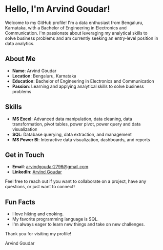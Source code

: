 # Hello, I'm Arvind Goudar!

Welcome to my GitHub profile! I'm a data enthusiast from Bengaluru, Karnataka, with a Bachelor of Engineering in Electronics and Communication. I'm passionate about leveraging my analytical skills to solve business problems and am currently seeking an entry-level position in data analytics.

## About Me

- **Name**: Arvind Goudar
- **Location**: Bengaluru, Karnataka
- **Education**: Bachelor of Engineering in Electronics and Communication
- **Passion**: Learning and applying analytical skills to solve business problems

## Skills

- **MS Excel**: Advanced data manipulation, data cleaning, data transformation, pivot tables, power pivot, power query and data visualization
- **SQL**: Database querying, data extraction, and management
- **MS Power BI**: Interactive data visualization, dashboards, and reports

## Get in Touch

- **Email**: arvindgoudar2796@gmail.com
- **LinkedIn**: [Arvind Goudar](https://www.linkedin.com/in/arvind-goudar)

Feel free to reach out if you want to collaborate on a project, have any questions, or just want to connect!

## Fun Facts

- I love hiking and cooking.
- My favorite programming language is SQL.
- I'm always eager to learn new things and take on new challenges.

Thank you for visiting my profile!

Arvind Goudar









<!---
ArvindGoudar/ArvindGoudar is a ✨ special ✨ repository because its `README.md` (this file) appears on your GitHub profile.
You can click the Preview link to take a look at your changes.
--->
